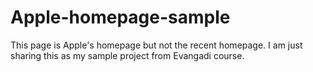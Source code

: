 # Apple-homepage-sample
This page is Apple's homepage but not the recent homepage. I am just sharing this as my sample project from Evangadi course.
